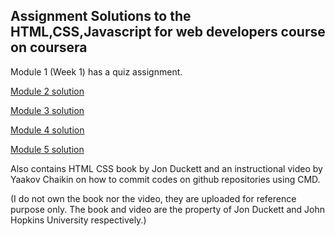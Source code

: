 ## Assignment Solutions to the HTML,CSS,Javascript for web developers course on coursera

Module 1 (Week 1) has a quiz assignment.

[Module 2 solution](https://ad17y48.github.io/html_css_js_for_web_developers/module_2/index.html)

[Module 3 solution](https://ad17y48.github.io/html_css_js_for_web_developers/module_3/index.html)

[Module 4 solution](https://ad17y48.github.io/html_css_js_for_web_developers/module_4/index.html)

[Module 5 solution](https://ad17y48.github.io/html_css_js_for_web_developers/module_5/index.html)

Also contains HTML CSS book by Jon Duckett and an instructional video by Yaakov Chaikin on how to commit codes on github repositories using CMD. 

(I do not own the book nor the video, they are uploaded for reference purpose only. The book and video are the property of Jon Duckett and John Hopkins University respectively.)
